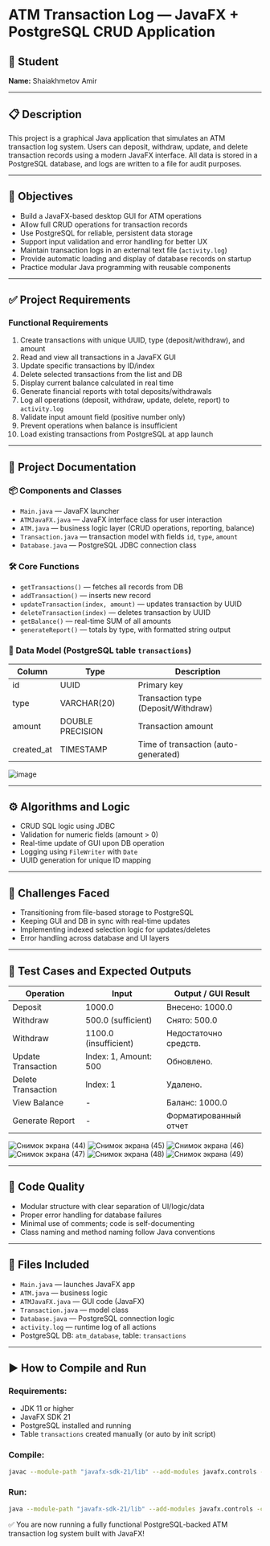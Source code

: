 # ATM Transaction Log — JavaFX + PostgreSQL CRUD Application

## 👤 Student
**Name:** Shaiakhmetov Amir

---

## 📋 Description
This project is a graphical Java application that simulates an ATM transaction log system. Users can deposit, withdraw, update, and delete transaction records using a modern JavaFX interface. All data is stored in a PostgreSQL database, and logs are written to a file for audit purposes.

---

## 🎯 Objectives
- Build a JavaFX-based desktop GUI for ATM operations
- Allow full CRUD operations for transaction records
- Use PostgreSQL for reliable, persistent data storage
- Support input validation and error handling for better UX
- Maintain transaction logs in an external text file (`activity.log`)
- Provide automatic loading and display of database records on startup
- Practice modular Java programming with reusable components

---

## ✅ Project Requirements
### Functional Requirements
1. Create transactions with unique UUID, type (deposit/withdraw), and amount
2. Read and view all transactions in a JavaFX GUI
3. Update specific transactions by ID/index
4. Delete selected transactions from the list and DB
5. Display current balance calculated in real time
6. Generate financial reports with total deposits/withdrawals
7. Log all operations (deposit, withdraw, update, delete, report) to `activity.log`
8. Validate input amount field (positive number only)
9. Prevent operations when balance is insufficient
10. Load existing transactions from PostgreSQL at app launch

---

## 🧠 Project Documentation
### 📦 Components and Classes
- `Main.java` — JavaFX launcher
- `ATMJavaFX.java` — JavaFX interface class for user interaction
- `ATM.java` — business logic layer (CRUD operations, reporting, balance)
- `Transaction.java` — transaction model with fields `id`, `type`, `amount`
- `Database.java` — PostgreSQL JDBC connection class

### 🛠 Core Functions
- `getTransactions()` — fetches all records from DB
- `addTransaction()` — inserts new record
- `updateTransaction(index, amount)` — updates transaction by UUID
- `deleteTransaction(index)` — deletes transaction by UUID
- `getBalance()` — real-time SUM of all amounts
- `generateReport()` — totals by type, with formatted string output

### 🧠 Data Model (PostgreSQL table `transactions`)
| Column       | Type              | Description                         |
|--------------|-------------------|-------------------------------------|
| id           | UUID              | Primary key                         |
| type         | VARCHAR(20)       | Transaction type (Deposit/Withdraw) |
| amount       | DOUBLE PRECISION  | Transaction amount                  |
| created_at   | TIMESTAMP         | Time of transaction (auto-generated)|

![image](https://github.com/user-attachments/assets/b013ed50-d2c7-4fa3-a35b-4f4ba3250503)


---

## ⚙️ Algorithms and Logic
- CRUD SQL logic using JDBC
- Validation for numeric fields (amount > 0)
- Real-time update of GUI upon DB operation
- Logging using `FileWriter` with `Date`
- UUID generation for unique ID mapping

---

## 🔧 Challenges Faced
- Transitioning from file-based storage to PostgreSQL
- Keeping GUI and DB in sync with real-time updates
- Implementing indexed selection logic for updates/deletes
- Error handling across database and UI layers

---

## 🧪 Test Cases and Expected Outputs
| Operation           | Input                  | Output / GUI Result                    |
|---------------------|------------------------|----------------------------------------|
| Deposit             | 1000.0                 | Внесено: 1000.0                        |
| Withdraw            | 500.0 (sufficient)     | Снято: 500.0                           |
| Withdraw            | 1100.0 (insufficient)  | Недостаточно средств.                  |
| Update Transaction  | Index: 1, Amount: 500  | Обновлено.                             |
| Delete Transaction  | Index: 1               | Удалено.                               |
| View Balance        | -                      | Баланс: 1000.0                         |
| Generate Report     | -                      | Форматированный отчет                  |

![Снимок экрана (44)](https://github.com/user-attachments/assets/93c622d5-b4ac-4f4c-8ffa-c4dac84d8c69)
![Снимок экрана (45)](https://github.com/user-attachments/assets/d022efd9-b2ea-4ac8-b85b-b306f2bf0f2d)
![Снимок экрана (46)](https://github.com/user-attachments/assets/1caea581-c738-4c47-a88d-b4a745765d6f)
![Снимок экрана (47)](https://github.com/user-attachments/assets/b24fc15e-795d-4596-853b-ecf649b5bd8f)
![Снимок экрана (48)](https://github.com/user-attachments/assets/bc7566ea-d0ba-431c-a427-d9bc331df418)
![Снимок экрана (49)](https://github.com/user-attachments/assets/799f9d51-1937-4e56-b640-69b61f05e2cb)

---

## 🧼 Code Quality
- Modular structure with clear separation of UI/logic/data
- Proper error handling for database failures
- Minimal use of comments; code is self-documenting
- Class naming and method naming follow Java conventions

---

## 📁 Files Included
- `Main.java` — launches JavaFX app
- `ATM.java` — business logic
- `ATMJavaFX.java` — GUI code (JavaFX)
- `Transaction.java` — model class
- `Database.java` — PostgreSQL connection logic
- `activity.log` — runtime log of all actions
- PostgreSQL DB: `atm_database`, table: `transactions`

---

## ▶️ How to Compile and Run
### Requirements:
- JDK 11 or higher
- JavaFX SDK 21
- PostgreSQL installed and running
- Table `transactions` created manually (or auto by init script)

### Compile:
```bash
javac --module-path "javafx-sdk-21/lib" --add-modules javafx.controls -cp ".;postgresql-42.7.5.jar" Main.java ATM.java ATMJavaFX.java Transaction.java Database.java
```

### Run:
```bash
java --module-path "javafx-sdk-21/lib" --add-modules javafx.controls -cp ".;postgresql-42.7.5.jar" Main
```

✅ You are now running a fully functional PostgreSQL-backed ATM transaction log system built with JavaFX!

